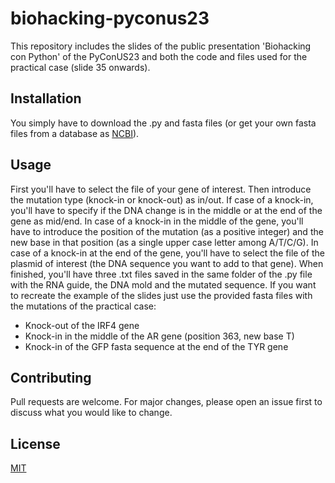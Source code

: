 # biohacking-pyconus23
This repository includes the slides of the public presentation 'Biohacking con Python' of the PyConUS23 and both the code and files used for the practical case (slide 35 onwards).

## Installation
You simply have to download the .py and fasta files (or get your own fasta files from a database as [NCBI](https://www.ncbi.nlm.nih.gov/)).

## Usage
First you'll have to select the file of your gene of interest. Then introduce the mutation type (knock-in or knock-out) as in/out. If case of a knock-in, you'll have to specify if the DNA change is in the middle or at the end of the gene as mid/end. In case of a knock-in in the middle of the gene, you'll have to introduce the position of the mutation (as a positive integer) and the new base in that position (as a single upper case letter among A/T/C/G). In case of a knock-in at the end of the gene, you'll have to select the file of the plasmid of interest (the DNA sequence you want to add to that gene). When finished, you'll have three .txt files saved in the same folder of the .py file with the RNA guide, the DNA mold and the mutated sequence.
If you want to recreate the example of the slides just use the provided fasta files with the mutations of the practical case:
- Knock-out of the IRF4 gene
- Knock-in in the middle of the AR gene (position 363, new base T)
- Knock-in of the GFP fasta sequence at the end of the TYR gene

## Contributing
Pull requests are welcome. For major changes, please open an issue first to discuss what you would like to change.

## License
[MIT](https://choosealicense.com/licenses/mit/)
